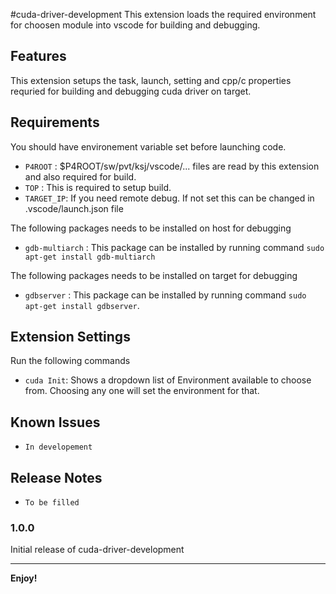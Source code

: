 #cuda-driver-development 
This extension loads the required environment for choosen module into vscode for building and debugging.

## Features
This extension setups the task, launch, setting and cpp/c properties requried for building and debugging cuda driver on target.


## Requirements

You should have environement variable set before launching code.
- `P4ROOT` : $P4ROOT/sw/pvt/ksj/vscode/... files are read by this extension and also required for build.
- `TOP`    : This is required to setup build.
- `TARGET_IP`: If you need remote debug. If not set this can be changed in .vscode/launch.json file

The following packages needs to be installed on host for debugging
- `gdb-multiarch` : This package can be installed by running command `sudo apt-get install gdb-multiarch`

The following packages needs to be installed on target for debugging
- `gdbserver` : This package can be installed by running command `sudo apt-get install gdbserver`.

## Extension Settings

Run the following commands

- `cuda Init`:  Shows a dropdown list of Environment available to choose from. Choosing any one will set the environment for that.

## Known Issues

* `In developement`

## Release Notes

* `To be filled`

### 1.0.0

Initial release of cuda-driver-development


-----------------------------------------------------------------------------------------------------------

**Enjoy!**
